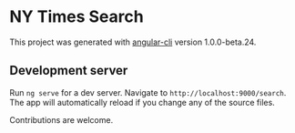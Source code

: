 # NY Times Search

This project was generated with [angular-cli](https://github.com/angular/angular-cli) version 1.0.0-beta.24.

## Development server
Run `ng serve` for a dev server. Navigate to `http://localhost:9000/search`. The app will automatically reload if you change any of the source files.

Contributions are welcome.
